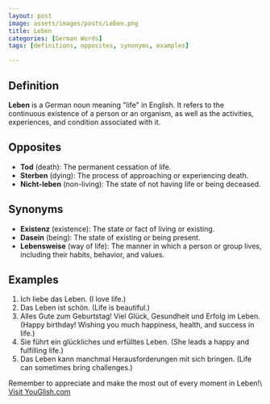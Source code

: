 ```yaml
---
layout: post
image: assets/images/posts/Leben.png
title: Leben
categories: [German Words]
tags: [definitions, opposites, synonyms, examples]

---
```


## Definition

**Leben** is a German noun meaning "life" in English. It refers to the continuous existence of a person or an organism, as well as the activities, experiences, and condition associated with it.

## Opposites

- **Tod** (death): The permanent cessation of life.
- **Sterben** (dying): The process of approaching or experiencing death.
- **Nicht-leben** (non-living): The state of not having life or being deceased.

## Synonyms

- **Existenz** (existence): The state or fact of living or existing.
- **Dasein** (being): The state of existing or being present.
- **Lebensweise** (way of life): The manner in which a person or group lives, including their habits, behavior, and values.

## Examples

1. Ich liebe das Leben. (I love life.)
2. Das Leben ist schön. (Life is beautiful.)
3. Alles Gute zum Geburtstag! Viel Glück, Gesundheit und Erfolg im Leben. (Happy birthday! Wishing you much happiness, health, and success in life.)
4. Sie führt ein glückliches und erfülltes Leben. (She leads a happy and fulfilling life.)
5. Das Leben kann manchmal Herausforderungen mit sich bringen. (Life can sometimes bring challenges.)

Remember to appreciate and make the most out of every moment in Leben!\ <a id="yg-widget-0" class="youglish-widget" data-query="Leben" data-lang="german" data-components="8412" data-auto-start="0" data-bkg-color="theme_light" data-title="How%20to%20pronounce%20Leben%20in%20German"  rel="nofollow" href="https://youglish.com">Visit YouGlish.com</a><script async src="https://youglish.com/public/emb/widget.js" charset="utf-8"></script>